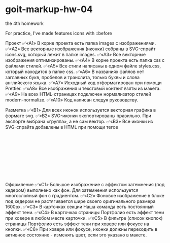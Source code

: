# goit-markup-hw-04

the 4th homework

For practice, I've made features icons with ::before

Проект
✅«A1» В корне проекта есть папка images с изображениями.
✅«A2» Все векторные изображения (иконки) собраны в SVG-спрайт icons.svg, который лежит в папке images.
✅«A3» Все векторные изображения оптимизированы.
✅«A4» В корне проекта есть папка css с файлами стилей.
✅«A5» Все стили написаны в одном файле styles.css, который находится в папке css.
✅«A6» В названиях файлов нет заглавных букв, пробелов и транслита, только буквы и слова английского языка.
✅«A7» Исходный код отформатирован при помощи Prettier.
✅«A8» Все изображения и текстовый контент взяты из макета.
✅«A9» На всех HTML-страницах подключен нормализатор стилей modern-normalize.
✅«A10» Код написан следуя руководству.

Разметка
✅«B1» Для всех иконок используется векторная графика в формате svg.
✅«B2» SVG-иконки экспортированы правильно. При экспорте выбрана «группа», а не сам вектор.
✅«B3» Все иконки из SVG-спрайта добавлены в HTML при помощи тегов <svg> и <use>
✅«B4» Размеры иконок взяты из макета и заданы элементу <svg> в HTML-файле.
✅«B5» В блоке Контактов в шапке, добавлены иконки конверта и телефона.
✅«B6» В секции Преимуществ добавлены иконки.
✅«B7» В секции Команды добавлены иконки соцсетей.
✅«B8» В секции Клиентов добавлены иконки компаний.
✅«B9» В футере добавлены иконки соцсетей.

Оформление
✅«C1» Большое изображение с эффектом затемнения (под хедером) выполнено как фон. Для затемнения используется многослойный фон с градиентом.
✅«C2» Фоновое изображение в блоке под хедером не растягивается шире своего оригинального размера 1600рх.
✅«C3» В карточках секции Наша команда есть постоянный эффект тени.
✅«C4» В карточках страницы Портфолио есть эффект тени при ховере в любом месте карточки.
✅«C5» В фильтре (список кнопок) страницы Портфолио есть эффект тени при ховере или фокусе на кнопки.
✅«C6» При ховере или фокусе, иконки должны переходить в активное состояние - изменять цвет, если это указано в макете.
